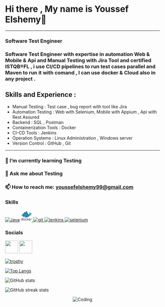 #  Hi there , My name is Youssef Elshemy👋

------------------------------------------

### Software Test Engineer
### Software Test Engineer with expertise in automation Web & Mobile & Api and Manual Testing with Jira Tool and certified ISTQB®FL , i use CI/CD pipelines to run test cases parallel and Maven to run it with comand , I can use docker & Cloud also in any project .

## Skills and Experience :
- Manual Testing : Test case , bug report with tool like Jira
- Automation Testing : Web with Selenium, Mobile with Appium , Api with Rest Assured
- Backend : SQL , Postman  
- Containerization Tools : Docker             
- CI-CD Tools : Jenkins    
- Operation Systems : Linux Administration , Windows server
- Version Control : GitHub , Git  
  
-------------------------------------

### 🌱 I’m currently learning Testing 

### 💬 Ask me about Testing 

### 📫 How to reach me: youssefelshemy99@gmail.com
### Skills

<p align="left">
<a href="https://www.oracle.com/java/" target="_blank" rel="noreferrer"><img src="https://raw.githubusercontent.com/danielcranney/readme-generator/main/public/icons/skills/java-colored.svg" width="36" height="36" alt="Java" /></a>
<a href="https://www.docker.com/" target="_blank" rel="noreferrer"> <img src="https://raw.githubusercontent.com/devicons/devicon/master/icons/docker/docker-original-wordmark.svg" alt="docker" width="36" height="36"/> </a>
<a href="https://git-scm.com/" target="_blank" rel="noreferrer"> <img src="https://www.vectorlogo.zone/logos/git-scm/git-scm-icon.svg" alt="git" width="36" height="36"/> </a>
<a href="https://www.jenkins.io" target="_blank" rel="noreferrer"> <img src="https://www.vectorlogo.zone/logos/jenkins/jenkins-icon.svg" alt="jenkins" width="36" height="36"/> </a>
<a href="https://www.selenium.dev" target="_blank" rel="noreferrer"> <img src="https://raw.githubusercontent.com/detain/svg-logos/780f25886640cef088af994181646db2f6b1a3f8/svg/selenium-logo.svg" alt="selenium" width="36" height="36"/> </a>


### Socials

<p align="left">
<a href="https://github.com/youssefm2000" target="_blank" rel="noreferrer"><img src="https://raw.githubusercontent.com/danielcranney/readme-generator/main/public/icons/socials/github.svg" width="42" height="42" /></a>
<a href="https://www.linkedin.com/in/youssef-elshemy-217166217" target="_blank" rel="noreferrer"><img src="https://raw.githubusercontent.com/danielcranney/readme-generator/main/public/icons/socials/linkedin.svg" width="42" height="42" /></a>

[![trophy](https://github-profile-trophy.vercel.app/?username=youssefm2000)](https://github.com/ryo-ma/github-profile-trophy)

[![Top Langs](https://github-readme-stats.vercel.app/api/top-langs/?username=youssefm2000)](https://github.com/anuraghazra/github-readme-stats)

![GitHub stats](https://github-readme-stats.vercel.app/api?username=youssefm2000&show_icons=true)  

![GitHub streak stats](https://streak-stats.demolab.com/?user=youssefm2000)  
<p align="center"><img alt="Coding" width="50%" src="https://media3.giphy.com/media/HscDLzkO8EOTmgkhQP/giphy.gif?cid=790b7611740da2b37d27e4500370f2d1a4577e02de5fb815&rid=giphy.gif&ct=g"></p>

 
